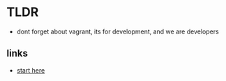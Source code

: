 # TLDR

- dont forget about vagrant, its for development, and we are developers

## links

- [start here](https://www.vagrantup.com/intro)
